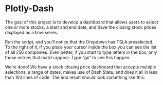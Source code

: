 # Plotly-Dash
The goal of this project is to develop a dashboard that allows users to select one or more stocks, a start and end date, and have the closing stock prices displayed as a time series.

Run the script, and you’ll notice that the Dropdown has TSLA preselected. To the right of it, if you place your cursor inside the box you can see the list of all 256 companies. Even better, if you start to type letters in the box, only those entries that match appear. Type “go” to see this happen.

We’re done! We have a stock closing price dashboard that accepts multiple selections, a range of dates, makes use of Dash State, and does it all in less than 100 lines of code. The end result should look something like this:
